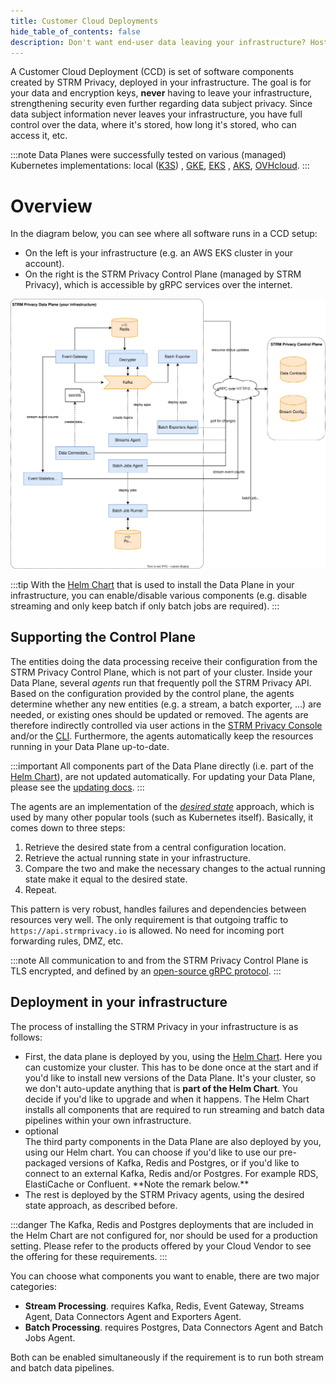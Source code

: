 ```yaml
---
title: Customer Cloud Deployments
hide_table_of_contents: false
description: Don't want end-user data leaving your infrastructure? Host your own Data Plane.
---
```


[api]: https://github.com/strmprivacy/api-definitions/tree/master/protos/strmprivacy

A Customer Cloud Deployment (CCD) is set of software components created by STRM Privacy, deployed
in your infrastructure. The goal is for your data and encryption keys, **never** having to leave your infrastructure,
strengthening security even further regarding data subject privacy. Since data subject information never leaves your
infrastructure, you have full control over the
data, where it's stored, how long it's stored, who can access it, etc.

:::note
Data Planes were successfully tested on various (managed) Kubernetes implementations: local ([K3S](https://k3s.io/))
, [GKE](https://cloud.google.com/kubernetes-engine), [EKS](https://aws.amazon.com/eks/)
, [AKS](https://learn.microsoft.com/en-us/azure/aks/), [OVHcloud](https://www.ovhcloud.com/en/public-cloud/kubernetes/).
:::

# Overview

In the diagram below, you can see where all software runs in a CCD setup:

- On the left is your infrastructure (e.g. an AWS EKS cluster in your account).
- On the right is the STRM Privacy Control Plane (managed by STRM Privacy), which is accessible by gRPC services over
  the internet.

![ccd infra](./images/ccd.svg#fullwidth)

:::tip
With the [Helm Chart](docs/03-quickstart/04-ccd/index.md#installation) that is used to install the Data Plane in your
infrastructure, you can enable/disable various
components (e.g. disable streaming and only keep batch if only batch jobs are required).
:::

## Supporting the Control Plane

The entities doing the data processing receive their configuration from the STRM Privacy Control Plane, which is not
part of
your cluster. Inside your Data Plane, several _agents_ run that frequently poll
the STRM Privacy API. Based on the configuration provided by the control plane, the agents determine whether any new
entities (e.g. a stream, a batch exporter, ...) are needed, or existing ones should be updated or removed. The agents
are therefore indirectly controlled via user actions in the [STRM Privacy Console](https://console.strmprivacy.io)
and/or the [CLI](docs/04-reference/01-cli-reference/index.md). Furthermore, the agents automatically keep the resources
running in your Data Plane up-to-date.

:::important
All components part of the Data Plane directly (i.e. part of
the [Helm Chart](docs/03-quickstart/04-ccd/index.md#installation)), are not updated automatically. For updating your
Data Plane, please see the [updating docs](docs/03-quickstart/04-ccd/99-updating.md).
:::

The agents are an implementation of the [_desired state_](https://branislavjenco.github.io/desired-state-systems/)
approach, which is used by many other popular tools (such as Kubernetes itself). Basically,
it comes down to three steps:

1. Retrieve the desired state from a central configuration location.
2. Retrieve the actual running state in your infrastructure.
3. Compare the two and make the necessary changes to the actual running state make it equal to the desired state.
4. Repeat.

This pattern is very robust, handles failures and dependencies between resources very well. The only requirement is that
outgoing traffic to `https://api.strmprivacy.io` is allowed. No need for incoming port forwarding rules, DMZ, etc.

:::note
All communication to and from the STRM Privacy Control Plane is TLS encrypted, and defined by
an [open-source gRPC protocol][api].
:::

## Deployment in your infrastructure

The process of installing the STRM Privacy in your infrastructure is as follows:

- First, the data plane is deployed by you, using the [Helm Chart](docs/03-quickstart/04-ccd/index.md#installation).
  Here you can customize your cluster. This has to
  be done once at the start and if you'd like to install new versions of the Data Plane. It's your cluster, so we
  don't auto-update anything that is **part of the Helm Chart**. You decide if you'd like to upgrade and when it happens.
  The Helm Chart installs all components that are required to run streaming and batch data pipelines within your own
  infrastructure.
- <div class="chip-optional"> <div class="chip-content">optional</div> </div> The third party components in the Data Plane are also deployed by you, using our Helm chart. You can choose if you'd
  like to use our pre-packaged versions of Kafka, Redis and Postgres, or if you'd like to connect to an external
  Kafka, Redis and/or Postgres. For example RDS, ElastiCache or Confluent. **Note the remark below.**
- The rest is deployed by the STRM Privacy agents, using the desired state approach, as described before.

:::danger
The Kafka, Redis and Postgres deployments that are included in the Helm Chart are not configured for, nor should be used
for a production setting. Please refer to the products offered by your Cloud Vendor to see the offering for these
requirements.
:::

You can choose what components you want to enable, there are two major categories:
- **Stream Processing**. requires Kafka, Redis, Event Gateway, Streams Agent, Data Connectors Agent and Exporters
  Agent.
- **Batch Processing**. requires Postgres, Data Connectors Agent and Batch Jobs Agent.

Both can be enabled simultaneously if the requirement is to run both stream and batch data pipelines.
